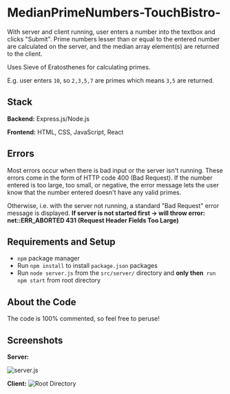 # MedianPrimeNumbers-TouchBistro-

With server and client running, user enters a number into the textbox and clicks "Submit". Prime numbers lesser than or equal to the entered number are calculated on the server, and the median array element(s) are returned to the client.

Uses Sieve of Eratosthenes for calculating primes.

E.g. user enters `10`, so `2,3,5,7` are primes which means `3,5` are returned.

## Stack
**Backend:** Express.js/Node.js

**Frontend:** HTML, CSS, JavaScript, React

## Errors

Most errors occur when there is bad input or the server isn't running. These errors come in the form of HTTP code 400 (Bad Request). If the number entered is too large, too small, or negative, the error message lets the user know that the number entered doesn't have any valid primes.

Otherwise, i.e. with the server not running, a standard "Bad Request" error message is displayed.
**If server is not started first -> will throw error: net::ERR_ABORTED 431 (Request Header Fields Too Large)**

## Requirements and Setup

 - `npm` package manager
 - Run `npm install` to install `package.json` packages
 - Run `node server.js` from the `src/server/` directory and **only then**` run npm start` from root directory

## About the Code
The code is 100% commented, so feel free to peruse!

## Screenshots
**Server:**

![server.js](https://i.imgur.com/vlzRxrf.jpg)


**Client:**
![Root Directory](https://i.imgur.com/ovA9UWX.jpg)

